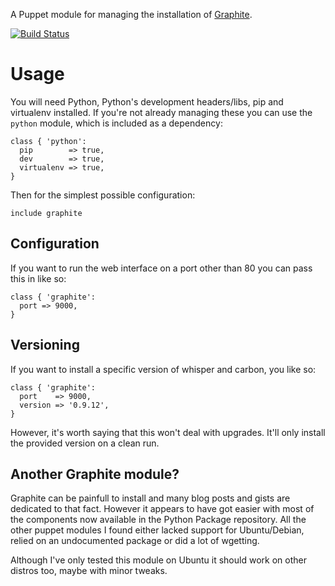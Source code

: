 A Puppet module for managing the installation of
[Graphite](http://graphite.wikidot.com/).

[![Build
Status](https://secure.travis-ci.org/gds-operations/puppet-graphite.png)](http://travis-ci.org/gds-operations/puppet-graphite)

# Usage

You will need Python, Python's development headers/libs, pip and virtualenv
installed. If you're not already managing these you can use the `python`
module, which is included as a dependency:

```puppet
class { 'python':
  pip        => true,
  dev        => true,
  virtualenv => true,
}
```

Then for the simplest possible configuration:

```puppet
include graphite
```

## Configuration

If you want to run the web interface on a port other than 80 you can
pass this in like so:

```puppet
class { 'graphite':
  port => 9000,
}
```

## Versioning

If you want to install a specific version of whisper and carbon, you
like so:

```puppet
class { 'graphite':
  port    => 9000,
  version => '0.9.12',
}
```

However, it's worth saying that this won't deal with upgrades. It'll
only install the provided version on a clean run.

## Another Graphite module?

Graphite can be painfull to install and many blog posts and gists are
dedicated to that fact. However it appears to have got easier with most
of the components now available in the Python Package repository. All
the other puppet modules I found either lacked support for
Ubuntu/Debian, relied on an undocumented package or did a lot of
wgetting. 

Although I've only tested this module on Ubuntu it should work on other
distros too, maybe with minor tweaks.
